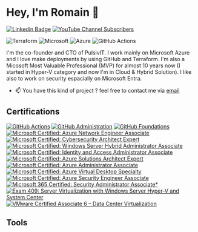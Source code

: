 # Hey, I'm Romain 👋

[![Linkedin Badge](https://img.shields.io/badge/-RomainSerre-blue?style=flat-square&logo=Linkedin&logoColor=white&link=https://www.linkedin.com/in/romainserre/)](https://www.linkedin.com/in/romainserre/) [![YouTube Channel Subscribers](https://img.shields.io/youtube/channel/subscribers/UCJi3U21Yd5XFPcYD6nGEiJQ?style=flat-square&label=Youtube)](https://www.youtube.com/@nextgendatacenter9557)

![Terraform](https://img.shields.io/badge/terraform-%235835CC.svg?style=for-the-badge&logo=terraform&logoColor=white) ![Microsoft](https://img.shields.io/badge/Microsoft-0078D4?style=for-the-badge&logo=microsoft&logoColor=white) ![Azure](https://img.shields.io/badge/azure-%230072C6.svg?style=for-the-badge&logo=microsoftazure&logoColor=white) ![GitHub Actions](https://img.shields.io/badge/github%20actions-%232671E5.svg?style=for-the-badge&logo=githubactions&logoColor=white)

I'm the co-founder and CTO of PulsivIT. I work mainly on Microsoft Azure and I love make deployments by using GitHub and Terraform. I'm also a Micosoft Most Valuable Professional (MVP) for almost 10 years now (I started in Hyper-V category and now I'm in Cloud & Hybrid Solution). I like also to work on security espacially on Microsoft Entra.

- 📫 You have this kind of project ? feel free to contact me via [email](mailto:romain@pulsivit.fr)

## Certifications

<!--START_SECTION:badges-->
[![GitHub Actions](https://images.credly.com/size/110x110/images/89efc3e7-842b-4790-b09b-9ea5efc71ec3/image.png)](http://www.credly.com/badges/7b1f088b-954c-4c62-ad26-a299377e66b6 "GitHub Actions")
[![GitHub Administration](https://images.credly.com/size/110x110/images/34880f37-8ec8-4542-a78a-73ba6647208e/image.png)](http://www.credly.com/badges/a2d0b9ae-21a8-472a-9df3-037d54704792 "GitHub Administration")
[![GitHub Foundations](https://images.credly.com/size/110x110/images/024d0122-724d-4c5a-bd83-cfe3c4b7a073/image.png)](http://www.credly.com/badges/934ba1c8-7afe-4849-91ad-8c85ac329284 "GitHub Foundations")
[![Microsoft Certified: Azure Network Engineer Associate](https://images.credly.com/size/110x110/images/c3a2e51d-7984-48cc-a4cb-88d4e8487037/azure-network-engineer-associate-600x600.png)](http://www.credly.com/badges/32c636d5-acb1-496c-9f4f-b19fc5b8deee "Microsoft Certified: Azure Network Engineer Associate")
[![Microsoft Certified: Cybersecurity Architect Expert](https://images.credly.com/size/110x110/images/0ba22331-acf9-4e8a-8ce3-b4cc3d376040/image.png)](http://www.credly.com/badges/807fee67-b059-48cd-92e1-f4e8a66dba29 "Microsoft Certified: Cybersecurity Architect Expert")
[![Microsoft Certified: Windows Server Hybrid Administrator Associate](https://images.credly.com/size/110x110/images/9383e4b7-dbc0-4618-be67-3cd02fba948a/image.png)](http://www.credly.com/badges/67b43656-88ee-440a-9fa4-75e8e2662fb1 "Microsoft Certified: Windows Server Hybrid Administrator Associate")
[![Microsoft Certified: Identity and Access Administrator Associate](https://images.credly.com/size/110x110/images/91295436-0704-4b98-8e1a-ef5f937bda21/identity-and-access-administrator-associate-600x600.png)](http://www.credly.com/badges/6fc5ca99-ebff-4406-ab16-c53f8d11a020 "Microsoft Certified: Identity and Access Administrator Associate")
[![Microsoft Certified: Azure Solutions Architect Expert](https://images.credly.com/size/110x110/images/987adb7e-49be-4e24-b67e-55986bd3fe66/azure-solutions-architect-expert-600x600.png)](http://www.credly.com/badges/94f46401-7bb4-4d00-90fb-ffe3b17cf2cb "Microsoft Certified: Azure Solutions Architect Expert")
[![Microsoft Certified: Azure Administrator Associate](https://images.credly.com/size/110x110/images/336eebfc-0ac3-4553-9a67-b402f491f185/azure-administrator-associate-600x600.png)](http://www.credly.com/badges/5987f343-520b-4ea2-bb03-e12af1c771e9 "Microsoft Certified: Azure Administrator Associate")
[![Microsoft Certified: Azure Virtual Desktop Specialty](https://images.credly.com/size/110x110/images/ea009208-e2d6-432e-bbf6-d34d28b0835f/azure-virtual-desktop-specialty-600x600.png)](http://www.credly.com/badges/e10b9e8e-d310-42aa-9f7a-df9d7b55b28b "Microsoft Certified: Azure Virtual Desktop Specialty")
[![Microsoft Certified: Azure Security Engineer Associate](https://images.credly.com/size/110x110/images/1ad16b6f-2c71-4a2e-ae74-ec69c4766039/azure-security-engineer-associate600x600.png)](http://www.credly.com/badges/7836dbbd-9095-477a-8a11-00beebb0b068 "Microsoft Certified: Azure Security Engineer Associate")
[![Microsoft 365 Certified: Security Administrator Associate*](https://images.credly.com/size/110x110/images/e1b12077-7be7-493a-8b7a-afa6e58182ce/microsoft365-security-administrator-associate-600x600.png)](http://www.credly.com/badges/c71ded78-3272-430a-865e-69170fc6ce3d "Microsoft 365 Certified: Security Administrator Associate*")
[![Exam 409: Server Virtualization with Windows Server Hyper-V and System Center](https://images.credly.com/size/110x110/images/2b592380-92f6-47e8-b198-9cb252c8ab87/Exam-Server-Virtualization-with-Windows.png)](http://www.credly.com/badges/b9696e4a-c729-45b6-8709-5efd83685362 "Exam 409: Server Virtualization with Windows Server Hyper-V and System Center")
[![VMware Certified Associate 6 – Data Center Virtualization](https://images.credly.com/size/110x110/images/df2e10cc-4cd3-4220-88dd-d882892d2a2f/vmware_Cert_Asso_DCV6.png)](http://www.credly.com/badges/d8afadf9-2090-476d-b51e-f098f58c6b6d "VMware Certified Associate 6 – Data Center Virtualization")

<!--END_SECTION:badges-->

## Tools




<!--
**SerreRom/SerreRom** is a ✨ _special_ ✨ repository because its `README.md` (this file) appears on your GitHub profile.

Here are some ideas to get you started:

- 🔭 I’m currently working on ...
- 🌱 I’m currently learning ...
- 👯 I’m looking to collaborate on ...
- 🤔 I’m looking for help with ...
- 💬 Ask me about ...
-  How to reach me: ...
- 😄 Pronouns: ...
- ⚡ Fun fact: ...
-->
